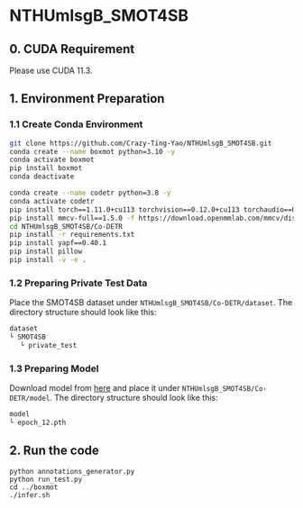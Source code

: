# NTHUmlsgB_SMOT4SB

## 0. CUDA Requirement
Please use CUDA 11.3.

## 1. Environment Preparation
### 1.1 Create Conda Environment
```bash
git clone https://github.com/Crazy-Ting-Yao/NTHUmlsgB_SMOT4SB.git
conda create --name boxmot python=3.10 -y
conda activate boxmot
pip install boxmot
conda deactivate

conda create --name codetr python=3.8 -y
conda activate codetr
pip install torch==1.11.0+cu113 torchvision==0.12.0+cu113 torchaudio==0.11.0 --extra-index-url https://download.pytorch.org/whl/cu113 
pip install mmcv-full==1.5.0 -f https://download.openmmlab.com/mmcv/dist/cu113/torch1.11.0/index.html
cd NTHUmlsgB_SMOT4SB/Co-DETR
pip install -r requirements.txt
pip install yapf==0.40.1
pip install pillow
pip install -v -e .
```

### 1.2 Preparing Private Test Data
Place the SMOT4SB dataset under `NTHUmlsgB_SMOT4SB/Co-DETR/dataset`. The directory structure should look like this:

```bash
dataset
└ SMOT4SB
　 └ private_test
```

### 1.3 Preparing Model

Download model from [here](https://drive.google.com/file/d/1U0FqjEUv9-K7w7vhpXGPdDkOiVZzgE04/view?usp=sharing) and place it under `NTHUmlsgB_SMOT4SB/Co-DETR/model`. The directory structure should look like this:

```bash
model
└ epoch_12.pth
```

## 2. Run the code

```
python annotations_generator.py
python run_test.py
cd ../boxmot
./infer.sh
```
